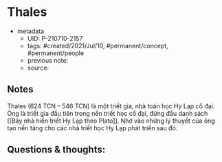 ---
---

# Thales

- metadata
	- UID: P-210710-2157
	- tags: #created/2021/Jul/10, #permanent/concept, #permanent/people 
	- previous note: 
	- source: 

## Notes
Thales (624 TCN – 546 TCN) là một triết gia, nhà toán học Hy Lạp cổ đại. Ông là triết gia đầu tiên trong nền triết học cổ đại, đứng đầu danh sách [[Bảy nhà hiền triết Hy Lạp theo Plato]]. Nhờ vào những lý thuyết của ông tạo nền tảng cho các nhà triết học Hy Lạp phát triển sau đó.

## Questions & thoughts:


